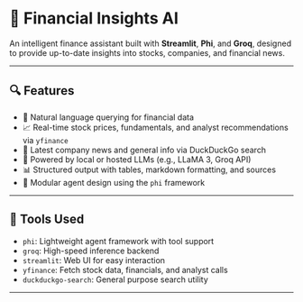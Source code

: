 # 💼 Financial Insights AI

An intelligent finance assistant built with **Streamlit**, **Phi**, and **Groq**, designed to provide up-to-date insights into stocks, companies, and financial news.

---

## 🔍 Features

- 💬 Natural language querying for financial data
- 📈 Real-time stock prices, fundamentals, and analyst recommendations via `yfinance`
- 📰 Latest company news and general info via DuckDuckGo search
- 🤖 Powered by local or hosted LLMs (e.g., LLaMA 3, Groq API)
- 📊 Structured output with tables, markdown formatting, and sources
- 🧠 Modular agent design using the `phi` framework

---

## 🧰 Tools Used

- `phi`: Lightweight agent framework with tool support
- `groq`: High-speed inference backend
- `streamlit`: Web UI for easy interaction
- `yfinance`: Fetch stock data, financials, and analyst calls
- `duckduckgo-search`: General purpose search utility

---
